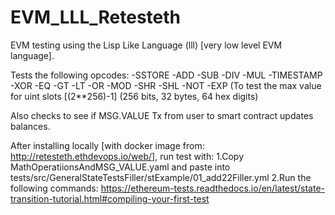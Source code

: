 # EVM_LLL_Retesteth

EVM testing using the Lisp Like Language (lll) [very low level EVM language].

Tests the following opcodes:
-SSTORE
-ADD
-SUB
-DIV
-MUL
-TIMESTAMP
-XOR
-EQ
-GT
-LT
-OR
-MOD
-SHR
-SHL
-NOT
-EXP (To test the max value for uint slots [(2**256)-1] (256 bits, 32 bytes, 64 hex digits)

Also checks to see if MSG.VALUE Tx from user to smart contract updates balances.

After installing locally [with docker image from: http://retesteth.ethdevops.io/web/], run test with:
1.Copy MathOperatiionsAndMSG_VALUE.yaml and paste into tests/src/GeneralStateTestsFiller/stExample/01_add22Filler.yml
2.Run the following commands: https://ethereum-tests.readthedocs.io/en/latest/state-transition-tutorial.html#compiling-your-first-test
